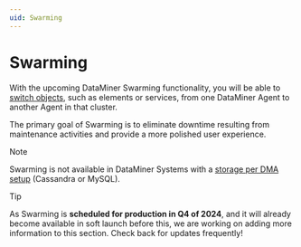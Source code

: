```yaml
---
uid: Swarming
---
```


# Swarming

With the upcoming DataMiner Swarming functionality, you will be able to [switch objects](xref:SwitchingObjects), such as elements or services, from one DataMiner Agent to another Agent in that cluster.

The primary goal of Swarming is to eliminate downtime resulting from maintenance activities and provide a more polished user experience.

> [!NOTE]
> Swarming is not available in DataMiner Systems with a [storage per DMA setup](xref:Configuring_storage_per_DMA) (Cassandra or MySQL).

> [!TIP]
> As Swarming is **scheduled for production in Q4 of 2024**, and it will already become available in soft launch before this, we are working on adding more information to this section. Check back for updates frequently!
